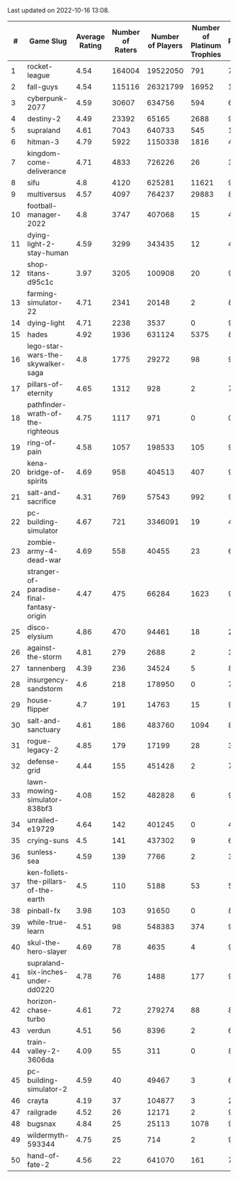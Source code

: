 Last updated on 2022-10-16 13:08.


|#|Game Slug|Average Rating|Number of Raters|Number of Players|Number of Platinum Trophies|Max Rarity (%)|
|---|---|---|---|---|---|---|
|1|rocket-league|4.54|164004|19522050|791|74|
|2|fall-guys|4.54|115116|26321799|16952|1|
|3|cyberpunk-2077|4.59|30607|634756|594|61|
|4|destiny-2|4.49|23392|65165|2688|97|
|5|supraland|4.61|7043|640733|545|100|
|6|hitman-3|4.79|5922|1150338|1816|48|
|7|kingdom-come-deliverance|4.71|4833|726226|26|30|
|8|sifu|4.8|4120|625281|11621|96|
|9|multiversus|4.57|4097|764237|29883|80|
|10|football-manager-2022|4.8|3747|407068|15|48|
|11|dying-light-2-stay-human|4.59|3299|343435|12|47|
|12|shop-titans-d95c1c|3.97|3205|100908|20|98|
|13|farming-simulator-22|4.71|2341|20148|2|83|
|14|dying-light|4.71|2238|3537|0|98|
|15|hades|4.92|1936|631124|5375|89|
|16|lego-star-wars-the-skywalker-saga|4.8|1775|29272|98|98|
|17|pillars-of-eternity|4.65|1312|928|2|79|
|18|pathfinder-wrath-of-the-righteous|4.75|1117|971|0|0.1|
|19|ring-of-pain|4.58|1057|198533|105|97|
|20|kena-bridge-of-spirits|4.69|958|404513|407|94|
|21|salt-and-sacrifice|4.31|769|57543|992|91|
|22|pc-building-simulator|4.67|721|3346091|19|47|
|23|zombie-army-4-dead-war|4.69|558|40455|23|66|
|24|stranger-of-paradise-final-fantasy-origin|4.47|475|66284|1623|98|
|25|disco-elysium|4.86|470|94461|18|28|
|26|against-the-storm|4.81|279|2688|2|37|
|27|tannenberg|4.39|236|34524|5|80|
|28|insurgency-sandstorm|4.6|218|178950|0|7|
|29|house-flipper|4.7|191|14763|15|93|
|30|salt-and-sanctuary|4.61|186|483760|1094|83|
|31|rogue-legacy-2|4.85|179|17199|28|36|
|32|defense-grid|4.44|155|451428|2|79|
|33|lawn-mowing-simulator-838bf3|4.08|152|482828|6|90|
|34|unrailed-e19729|4.64|142|401245|0|40|
|35|crying-suns|4.5|141|437302|9|65|
|36|sunless-sea|4.59|139|7766|2|37|
|37|ken-follets-the-pillars-of-the-earth|4.5|110|5188|53|55|
|38|pinball-fx|3.98|103|91650|0|86|
|39|while-true-learn|4.51|98|548383|374|93|
|40|skul-the-hero-slayer|4.69|78|4635|4|96|
|41|supraland-six-inches-under-dd0220|4.78|76|1488|177|99|
|42|horizon-chase-turbo|4.61|72|279274|88|83|
|43|verdun|4.51|56|8396|2|68|
|44|train-valley-2-3606da|4.09|55|311|0|88|
|45|pc-building-simulator-2|4.59|40|49467|3|68|
|46|crayta|4.19|37|104877|3|23|
|47|railgrade|4.52|26|12171|2|98|
|48|bugsnax|4.84|25|25113|1078|97|
|49|wildermyth-593344|4.75|25|714|2|90|
|50|hand-of-fate-2|4.56|22|641070|161|72|
